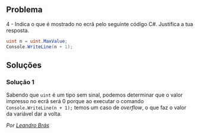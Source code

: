 ## Problema

4 - Indica o que é mostrado no ecrã pelo seguinte código C#. Justifica a tua
resposta.

```cs
uint n = uint.MaxValue;
Console.WriteLine(n + 1);
```

## Soluções

### Solução 1

Sabendo que `uint` é um tipo sem sinal, podemos determinar que o valor impresso
no ecrã será 0 porque ao executar o comando `Console.WriteLine(n + 1);`
temos um caso de _overflow_, o que faz o valor da variável dar a volta.

*Por [Leandro Brás](https://github.com/xShadoWalkeR)*
